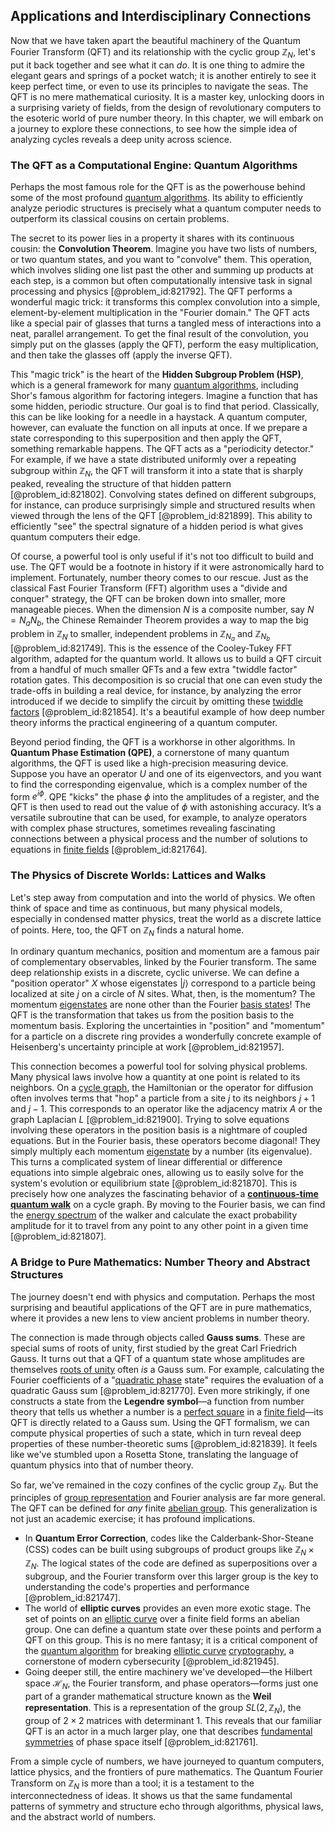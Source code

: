 ## Applications and Interdisciplinary Connections

Now that we have taken apart the beautiful machinery of the Quantum Fourier Transform (QFT) and its relationship with the cyclic group $\mathbb{Z}_N$, let's put it back together and see what it can *do*. It is one thing to admire the elegant gears and springs of a pocket watch; it is another entirely to see it keep perfect time, or even to use its principles to navigate the seas. The QFT is no mere mathematical curiosity. It is a master key, unlocking doors in a surprising variety of fields, from the design of revolutionary computers to the esoteric world of pure number theory. In this chapter, we will embark on a journey to explore these connections, to see how the simple idea of analyzing cycles reveals a deep unity across science.

### The QFT as a Computational Engine: Quantum Algorithms

Perhaps the most famous role for the QFT is as the powerhouse behind some of the most profound [quantum algorithms](@article_id:146852). Its ability to efficiently analyze periodic structures is precisely what a quantum computer needs to outperform its classical cousins on certain problems.

The secret to its power lies in a property it shares with its continuous cousin: the **Convolution Theorem**. Imagine you have two lists of numbers, or two quantum states, and you want to "convolve" them. This operation, which involves sliding one list past the other and summing up products at each step, is a common but often computationally intensive task in signal processing and physics [@problem_id:821792]. The QFT performs a wonderful magic trick: it transforms this complex convolution into a simple, element-by-element multiplication in the "Fourier domain." The QFT acts like a special pair of glasses that turns a tangled mess of interactions into a neat, parallel arrangement. To get the final result of the convolution, you simply put on the glasses (apply the QFT), perform the easy multiplication, and then take the glasses off (apply the inverse QFT).

This "magic trick" is the heart of the **Hidden Subgroup Problem (HSP)**, which is a general framework for many [quantum algorithms](@article_id:146852), including Shor's famous algorithm for factoring integers. Imagine a function that has some hidden, periodic structure. Our goal is to find that period. Classically, this can be like looking for a needle in a haystack. A quantum computer, however, can evaluate the function on all inputs at once. If we prepare a state corresponding to this superposition and then apply the QFT, something remarkable happens. The QFT acts as a "periodicity detector." For example, if we have a state distributed uniformly over a repeating subgroup within $\mathbb{Z}_N$, the QFT will transform it into a state that is sharply peaked, revealing the structure of that hidden pattern [@problem_id:821802]. Convolving states defined on different subgroups, for instance, can produce surprisingly simple and structured results when viewed through the lens of the QFT [@problem_id:821899]. This ability to efficiently "see" the spectral signature of a hidden period is what gives quantum computers their edge.

Of course, a powerful tool is only useful if it's not too difficult to build and use. The QFT would be a footnote in history if it were astronomically hard to implement. Fortunately, number theory comes to our rescue. Just as the classical Fast Fourier Transform (FFT) algorithm uses a "divide and conquer" strategy, the QFT can be broken down into smaller, more manageable pieces. When the dimension $N$ is a composite number, say $N=N_a N_b$, the Chinese Remainder Theorem provides a way to map the big problem in $\mathbb{Z}_N$ to smaller, independent problems in $\mathbb{Z}_{N_a}$ and $\mathbb{Z}_{N_b}$ [@problem_id:821749]. This is the essence of the Cooley-Tukey FFT algorithm, adapted for the quantum world. It allows us to build a QFT circuit from a handful of much smaller QFTs and a few extra "twiddle factor" rotation gates. This decomposition is so crucial that one can even study the trade-offs in building a real device, for instance, by analyzing the error introduced if we decide to simplify the circuit by omitting these [twiddle factors](@article_id:200732) [@problem_id:821854]. It's a beautiful example of how deep number theory informs the practical engineering of a quantum computer.

Beyond period finding, the QFT is a workhorse in other algorithms. In **Quantum Phase Estimation (QPE)**, a cornerstone of many quantum algorithms, the QFT is used like a high-precision measuring device. Suppose you have an operator $U$ and one of its eigenvectors, and you want to find the corresponding eigenvalue, which is a complex number of the form $e^{i\phi}$. QPE "kicks" the phase $\phi$ into the amplitudes of a register, and the QFT is then used to read out the value of $\phi$ with astonishing accuracy. It’s a versatile subroutine that can be used, for example, to analyze operators with complex phase structures, sometimes revealing fascinating connections between a physical process and the number of solutions to equations in [finite fields](@article_id:141612) [@problem_id:821764].

### The Physics of Discrete Worlds: Lattices and Walks

Let's step away from computation and into the world of physics. We often think of space and time as continuous, but many physical models, especially in condensed matter physics, treat the world as a discrete lattice of points. Here, too, the QFT on $\mathbb{Z}_N$ finds a natural home.

In ordinary quantum mechanics, position and momentum are a famous pair of complementary observables, linked by the Fourier transform. The same deep relationship exists in a discrete, cyclic universe. We can define a "position operator" $X$ whose eigenstates $|j\rangle$ correspond to a particle being localized at site $j$ on a circle of $N$ sites. What, then, is the momentum? The momentum [eigenstates](@article_id:149410) are none other than the Fourier [basis states](@article_id:151969)! The QFT is the transformation that takes us from the position basis to the momentum basis. Exploring the uncertainties in "position" and "momentum" for a particle on a discrete ring provides a wonderfully concrete example of Heisenberg's uncertainty principle at work [@problem_id:821957].

This connection becomes a powerful tool for solving physical problems. Many physical laws involve how a quantity at one point is related to its neighbors. On a [cycle graph](@article_id:273229), the Hamiltonian or the operator for diffusion often involves terms that "hop" a particle from a site $j$ to its neighbors $j+1$ and $j-1$. This corresponds to an operator like the adjacency matrix $A$ or the graph Laplacian $L$ [@problem_id:821900]. Trying to solve equations involving these operators in the position basis is a nightmare of coupled equations. But in the Fourier basis, these operators become diagonal! They simply multiply each momentum [eigenstate](@article_id:201515) by a number (its eigenvalue). This turns a complicated system of linear differential or difference equations into simple algebraic ones, allowing us to easily solve for the system's evolution or equilibrium state [@problem_id:821870]. This is precisely how one analyzes the fascinating behavior of a **[continuous-time quantum walk](@article_id:144833)** on a cycle graph. By moving to the Fourier basis, we can find the [energy spectrum](@article_id:181286) of the walker and calculate the exact probability amplitude for it to travel from any point to any other point in a given time [@problem_id:821807].

### A Bridge to Pure Mathematics: Number Theory and Abstract Structures

The journey doesn't end with physics and computation. Perhaps the most surprising and beautiful applications of the QFT are in pure mathematics, where it provides a new lens to view ancient problems in number theory.

The connection is made through objects called **Gauss sums**. These are special sums of roots of unity, first studied by the great Carl Friedrich Gauss. It turns out that a QFT of a quantum state whose amplitudes are themselves [roots of unity](@article_id:142103) often *is* a Gauss sum. For example, calculating the Fourier coefficients of a "[quadratic phase](@article_id:203296) state" requires the evaluation of a quadratic Gauss sum [@problem_id:821770]. Even more strikingly, if one constructs a state from the **Legendre symbol**—a function from number theory that tells us whether a number is a [perfect square](@article_id:635128) in a [finite field](@article_id:150419)—its QFT is directly related to a Gauss sum. Using the QFT formalism, we can compute physical properties of such a state, which in turn reveal deep properties of these number-theoretic sums [@problem_id:821839]. It feels like we've stumbled upon a Rosetta Stone, translating the language of quantum physics into that of number theory.

So far, we've remained in the cozy confines of the cyclic group $\mathbb{Z}_N$. But the principles of [group representation](@article_id:146594) and Fourier analysis are far more general. The QFT can be defined for *any* finite [abelian group](@article_id:138887). This generalization is not just an academic exercise; it has profound implications.
*   In **Quantum Error Correction**, codes like the Calderbank-Shor-Steane (CSS) codes can be built using subgroups of product groups like $\mathbb{Z}_N \times \mathbb{Z}_N$. The logical states of the code are defined as superpositions over a subgroup, and the Fourier transform over this larger group is the key to understanding the code's properties and performance [@problem_id:821747].
*   The world of **elliptic curves** provides an even more exotic stage. The set of points on an [elliptic curve](@article_id:162766) over a finite field forms an abelian group. One can define a quantum state over these points and perform a QFT on this group. This is no mere fantasy; it is a critical component of the [quantum algorithm](@article_id:140144) for breaking [elliptic curve](@article_id:162766) [cryptography](@article_id:138672), a cornerstone of modern cybersecurity [@problem_id:821945].
*   Going deeper still, the entire machinery we've developed—the Hilbert space $\mathcal{H}_N$, the Fourier transform, and phase operators—forms just one part of a grander mathematical structure known as the **Weil representation**. This is a representation of the group $SL(2, \mathbb{Z}_N)$, the group of $2 \times 2$ matrices with determinant 1. This reveals that our familiar QFT is an actor in a much larger play, one that describes [fundamental symmetries](@article_id:160762) of phase space itself [@problem_id:821761].

From a simple cycle of numbers, we have journeyed to quantum computers, lattice physics, and the frontiers of pure mathematics. The Quantum Fourier Transform on $\mathbb{Z}_N$ is more than a tool; it is a testament to the interconnectedness of ideas. It shows us that the same fundamental patterns of symmetry and structure echo through algorithms, physical laws, and the abstract world of numbers.